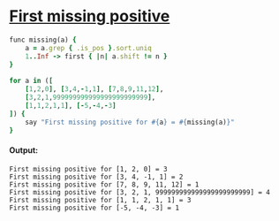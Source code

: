 [1]: https://rosettacode.org/wiki/First_missing_positive

# [First missing positive][1]

```ruby
func missing(a) {
    a = a.grep { .is_pos }.sort.uniq
    1..Inf -> first { |n| a.shift != n }
}
 
for a in ([
    [1,2,0], [3,4,-1,1], [7,8,9,11,12],
    [3,2,1,999999999999999999999999],
    [1,1,2,1,1], [-5,-4,-3]
]) {
    say "First missing positive for #{a} = #{missing(a)}"
}
```

#### Output:
```
First missing positive for [1, 2, 0] = 3
First missing positive for [3, 4, -1, 1] = 2
First missing positive for [7, 8, 9, 11, 12] = 1
First missing positive for [3, 2, 1, 999999999999999999999999] = 4
First missing positive for [1, 1, 2, 1, 1] = 3
First missing positive for [-5, -4, -3] = 1
```